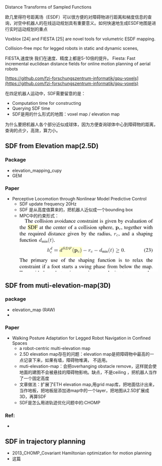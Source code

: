 Distance Transforms of
Sampled Functions

欧几里得符号距离场（ESDF）可以很方便的对障碍物进行距离和梯度信息的查询，对空中机器人的在线运动规划具有重要意义。如何快速地生成ESDF地图是进行实时运动规划的重点

Voxblox [24] and FIESTA [25] are novel tools for volumetric
ESDF mapping.

Collision-free
mpc for legged robots in static and dynamic scenes,

FIESTA,速度快
我们在速度、精度上都是5-10倍的提升。
Fiesta: Fast incremental euclidean distance fields for online motion planning of aerial robots

[https://github.com/fzi-forschungszentrum-informatik/gpu-voxels](https://github.com/fzi-forschungszentrum-informatik/gpu-voxels)

在四足机器人运动中，SDF需要留意的是：

* Computation time for constructing
* Querying SDF time
* SDF是用的什么形式的地图：voxel map / elevation map

为什么要把机器人各个部分近似成球体，因为方便查询球体中心到障碍物的距离，查询的点少，高效，算力小。

## SDF from  Elevation map(2.5D)

### Package

* elevation_mapping_cupy
* GEM

### Paper

* Perceptive Locomotion through Nonlinear Model Predictive Control
  * SDF update frequency 20Hz
  * SDF 是从高度值算来的，把机器人近似成一个bounding box
  * MPC中的约束形式：![1670517883236](image/SDF/1670517883236.png)


## SDF from muti-elevation-map(3D)
### package
* elevation_map (RAW)
* 

### Paper
* Walking Posture Adaptation for Legged Robot Navigation in Confined Spaces
  * a robot-centric multi-elevation map
  * 2.5D elevation map存在的问题：elevation map是把障碍物中最高的一点记录下来，如果有墙，障碍物堆满， 不适用。
  * muti-elevation-map：会把overhanging obstacle remove，这样就会使地面的建图不会被悬挂的障碍物影响。缺点，不是ceiling ，把机器人当作了一个固定高度
  * 文章做法：扩展了ETH elevation map,用grid map库，把地面估计出来，当作地板，把地板层添加进map中的一个layer，把地图从2.5D扩展成3D，再算SDF
  * SDF是怎么用进轨迹优化问题中的:CHOMP

### Ref:
* 


## SDF in trajectory planning

* 2013_CHOMP_Covariant Hamiltonian optimization for motion planning
* 这篇
